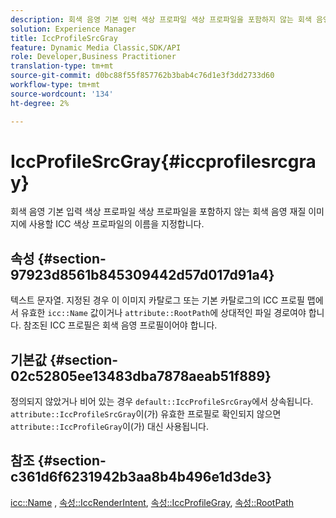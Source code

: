```yaml
---
description: 회색 음영 기본 입력 색상 프로파일 색상 프로파일을 포함하지 않는 회색 음영 재질 이미지에 사용할 ICC 색상 프로파일의 이름을 지정합니다.
solution: Experience Manager
title: IccProfileSrcGray
feature: Dynamic Media Classic,SDK/API
role: Developer,Business Practitioner
translation-type: tm+mt
source-git-commit: d0bc88f55f857762b3bab4c76d1e3f3dd2733d60
workflow-type: tm+mt
source-wordcount: '134'
ht-degree: 2%

---
```



# IccProfileSrcGray{#iccprofilesrcgray}

회색 음영 기본 입력 색상 프로파일 색상 프로파일을 포함하지 않는 회색 음영 재질 이미지에 사용할 ICC 색상 프로파일의 이름을 지정합니다.

## 속성 {#section-97923d8561b845309442d57d017d91a4}

텍스트 문자열. 지정된 경우 이 이미지 카탈로그 또는 기본 카탈로그의 ICC 프로필 맵에서 유효한 `icc::Name` 값이거나 `attribute::RootPath`에 상대적인 파일 경로여야 합니다. 참조된 ICC 프로필은 회색 음영 프로필이어야 합니다.

## 기본값 {#section-02c52805ee13483dba7878aeab51f889}

정의되지 않았거나 비어 있는 경우 `default::IccProfileSrcGray`에서 상속됩니다. `attribute::IccProfileSrcGray`이(가) 유효한 프로필로 확인되지 않으면 `attribute::IccProfileGray`이(가) 대신 사용됩니다.

## 참조 {#section-c361d6f6231942b3aa8b4b496e1d3de3}

[icc::Name](../../../../../ir-api/material-cat/image-rendering-api-ref/c-ir-material-catalog/c-ir-icc-profile-map-reference/r-ir-name-icc.md#reference-7a293ede360e433782575f8f6a562ac2) ,  [속성::IccRenderIntent](../../../../../ir-api/material-cat/image-rendering-api-ref/c-ir-material-catalog/c-ir-attributes-reference/r-ir-iccrenderintent.md#reference-3b80b7a4c25545a593c5076f318b5c40),  [속성::IccProfileGray](../../../../../ir-api/material-cat/image-rendering-api-ref/c-ir-material-catalog/c-ir-attributes-reference/r-ir-iccprofilegray.md#reference-712f1d0dcca748df9aaf495681bb39e6),  [속성::RootPath](../../../../../ir-api/material-cat/image-rendering-api-ref/c-ir-material-catalog/c-ir-attributes-reference/r-ir-rootpath.md#reference-a4d7c96b62e14fcbad1740c702f160f3)
